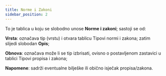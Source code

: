 ```yaml
---
title: Norme i Zakoni
sidebar_position: 2
---
```


To je tablica u koju se slobodno unose **Norme i zakoni**; sastoji se od:  

**Vrsta**: označava tip (vrstu) i otvara tablicu Tipovi normi i zakona; zatim slijedi slobodan **Opis**;  

**Obnova**: označava može li se tip izbrisati, ovisno o postavljenom zastavici u tablici Tipovi propisa i zakona;  

**Napomene**: sadrži eventualne bilješke ili obično isječak propisa/zakona.  